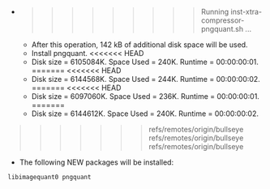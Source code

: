 * >>>>>>>>> Running inst-xtra-compressor-pngquant.sh ...
  * After this operation, 142 kB of additional disk space will be used.
  * Install pngquant.
<<<<<<< HEAD
  * Disk size = 6105084K. Space Used = 240K. Runtime = 00:00:00:01.
=======
<<<<<<< HEAD
  * Disk size = 6144568K. Space Used = 244K. Runtime = 00:00:00:02.
=======
<<<<<<< HEAD
  * Disk size = 6097060K. Space Used = 236K. Runtime = 00:00:00:01.
=======
  * Disk size = 6144612K. Space Used = 240K. Runtime = 00:00:00:02.
>>>>>>> refs/remotes/origin/bullseye
>>>>>>> refs/remotes/origin/bullseye
>>>>>>> refs/remotes/origin/bullseye
  * The following NEW packages will be installed:
  ```bash
libimagequant0 pngquant
  ```

